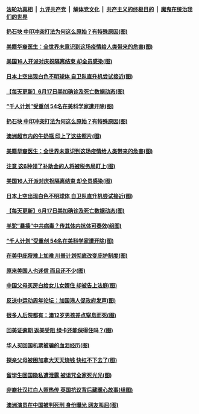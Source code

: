 ####  [法轮功真相](../../../../basic/blob/master/README.md?t=06181831) &nbsp;|&nbsp; [九评共产党](../../../../9ping.md/blob/master/README.md?t=06181831) &nbsp;|&nbsp; [解体党文化](../../../../jtdwh.md/blob/master/README.md?t=06181831)  &nbsp;|&nbsp; [共产主义的终极目的](../../../../gczydzjmd.md/blob/master/README.md?t=06181831) &nbsp;|&nbsp; [魔鬼在统治我们的世界](../../../../mgztzwmdsj.md/blob/master/README.md?t=06181831) 

#### [扔石块 中印冲突打法为何这么原始？有特殊原因(图)](../pages/p3/936886.md?t=06181831) 

#### [美籍华裔医生：全世界未意识到这场疫情给人类带来的危害(图)](../pages/p3/936875.md?t=06181831) 

#### [美国16人开派对庆祝隔离结束 却全员感染(图)](../pages/p3/936851.md?t=06181831) 

#### [日本上空出现白色不明球体 自卫队直升机尝试接近(图)](../pages/p3/936849.md?t=06181831) 

#### [【每天更新】6月17日美加确诊及死亡数据动态(图)](../pages/p3/935173.md?t=06181831) 

#### [“千人计划”受重创 54名在美科学家遭开除(图)](../pages/p3/936807.md?t=06181831) 

#### [扔石块 中印冲突打法为何这么原始？有特殊原因(图)](../pages/p3/936886.md?t=06181831) 

#### [澳洲超市内的牛奶瓶 印上了这些照片(图)](../pages/p3/936879.md?t=06181831) 

#### [美籍华裔医生：全世界未意识到这场疫情给人类带来的危害(图)](../pages/p3/936875.md?t=06181831) 

#### [注意 这6种领了补助金的人将被税务局盯上(图)](../pages/p3/936869.md?t=06181831) 

#### [美国16人开派对庆祝隔离结束 却全员感染(图)](../pages/p3/936851.md?t=06181831) 

#### [日本上空出现白色不明球体 自卫队直升机尝试接近(图)](../pages/p3/936849.md?t=06181831) 

#### [【每天更新】6月17日美加确诊及死亡数据动态(图)](../pages/p3/935173.md?t=06181831) 

#### [羊驼“暴揍”中共病毒？传其体内抗体可奏效(组图)](../pages/p3/936812.md?t=06181831) 

#### [“千人计划”受重创 54名在美科学家遭开除(图)](../pages/p3/936807.md?t=06181831) 

#### [在美申庇将难上加难 川普计划彻底改变庇护制度(图)](../pages/p3/936805.md?t=06181831) 

#### [原来美国人也迷信 而且还不少(图)](../pages/p3/936784.md?t=06181831) 

#### [中国父母买房白给女儿女婿住 却被告上法庭(图)](../pages/p3/936762.md?t=06181831) 

#### [反送中运动周年论坛：加国港人促政府发声(图)](../pages/p3/936767.md?t=06181831) 

#### [很多人后院都有：澳12岁男孩差点窒息而死(图)](../pages/p3/936750.md?t=06181831) 

#### [回美证逾期 返美受阻 绿卡还能保得住吗？(图)](../pages/p3/936739.md?t=06181831) 

#### [华人买回国机票被骗的血泪经历(图)](../pages/p3/936676.md?t=06181831) 

#### [探亲父母被困加拿大天天烧钱 快扛不下去了(图)](../pages/p3/936670.md?t=06181831) 

#### [留学生回国隐私遭泄露 被诅咒全家死光光(图)](../pages/p3/936666.md?t=06181831) 

#### [非裔壮汉扛白人照热传 英国抗议背后藏暖心故事(组图)](../pages/p3/936660.md?t=06181831) 

#### [澳洲演员在中国被判死刑 身份曝光 网友叫屈(图)](../pages/p3/936566.md?t=06181831) 

